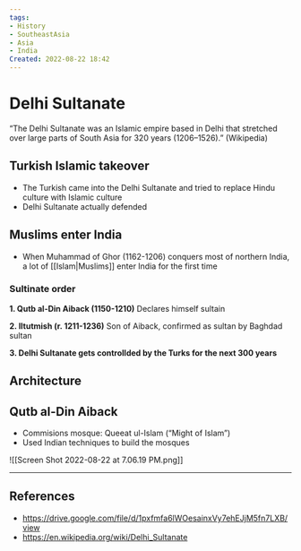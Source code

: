 ```yaml
---
tags:
- History
- SoutheastAsia
- Asia
- India
Created: 2022-08-22 18:42  
---
```

# Delhi Sultanate 
“The Delhi Sultanate was an Islamic empire based in Delhi that stretched over large parts of South Asia for 320 years (1206–1526).” (Wikipedia)

## Turkish Islamic takeover 
- The Turkish came into the Delhi Sultanate and tried to replace Hindu culture with Islamic culture 
- Delhi Sultanate actually defended 

## Muslims enter India 
- When Muhammad of Ghor (1162-1206) conquers most of northern India, a lot of [[Islam|Muslims]] enter India for the first time 

### Sultinate order 
**1. Qutb al-Din Aiback (1150-1210)** 
	Declares himself sultain 

**2. Iltutmish (r. 1211-1236)** 
	Son of Aiback, confirmed as sultan by Baghdad sultan 

**3. Delhi Sultanate gets controllded by the Turks for the next 300 years**

## Architecture 

## Qutb al-Din Aiback 
- Commisions mosque: Queeat ul-Islam (“Might of Islam”) 
- Used Indian techniques to build the mosques 

![[Screen Shot 2022-08-22 at 7.06.19 PM.png]]

---
## References 
- https://drive.google.com/file/d/1pxfmfa6lWOesainxVy7ehEJjM5fn7LXB/view
- https://en.wikipedia.org/wiki/Delhi_Sultanate